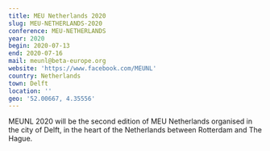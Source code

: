 ```yaml
---
title: MEU Netherlands 2020
slug: MEU-NETHERLANDS-2020
conference: MEU-NETHERLANDS
year: 2020
begin: 2020-07-13
end: 2020-07-16
mail: meunl@beta-europe.org
website: 'https://www.facebook.com/MEUNL'
country: Netherlands
town: Delft
location: ''
geo: '52.00667, 4.35556'
---
```

MEUNL 2020 will be the second edition of MEU Netherlands organised in the city of Delft, in the heart of the Netherlands between Rotterdam and The Hague.
